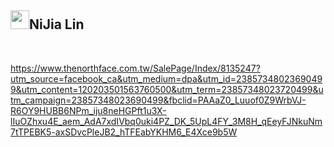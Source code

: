 <h2><a id="user-content-nijia-lin" class="anchor" aria-hidden="true" tabindex="-1" href="#nijia-lin"><span aria-hidden="true" class="octicon octicon-link"></span></a>
<a target="_blank" rel="noopener noreferrer nofollow" href="https://camo.githubusercontent.com/a2ed862ba2b5faed1539062050ec7bd1c072870acfd82510cb65a38bf4a1a180/68747470733a2f2f7370726f66696c652e6c696e652d7363646e2e6e65742f30684b76546f35346a7946466c354667656d6f6c78714a676c47467a4e615a30314c584852616278684654446c4e493174614269565a61423543536a74484a31594a41434a534e307846486a703142574d5f5a30446f6258346d536d35414946454d584868627551"><img src="https://camo.githubusercontent.com/a2ed862ba2b5faed1539062050ec7bd1c072870acfd82510cb65a38bf4a1a180/68747470733a2f2f7370726f66696c652e6c696e652d7363646e2e6e65742f30684b76546f35346a7946466c354667656d6f6c78714a676c47467a4e615a30314c584852616278684654446c4e493174614269565a61423543536a74484a31594a41434a534e307846486a703142574d5f5a30446f6258346d536d35414946454d584868627551" width="30" height="30" data-canonical-src="https://sprofile.line-scdn.net/0hKvTo54jyFFl5FgemolxqJglGFzNaZ01LXHRabxhFTDlNI1taBiVZaB5CSjtHJ1YJACJSN0xFHjp1BWM_Z0DobX4mSm5AIFEMXHhbuQ" style="max-width: 100%;"></a>NiJia Lin</h2><br><p><a href="https://www.thenorthface.com.tw/SalePage/Index/8135247?utm_source=facebook_ca&amp;utm_medium=dpa&amp;utm_id=23857348023690499&amp;utm_content=120203501563760500&amp;utm_term=23857348023720499&amp;utm_campaign=23857348023690499&amp;fbclid=PAAaZ0_Luuof0Z9WrbVJ-R6OY9HUBB6NPm_iju8neHGPft1u3X-lIuOZhxu4E_aem_AdA7xdIVbq0uki4PZ_DK_5UpL4FY_3M8H_qEeyFJNkuNm7tTPEBK5-axSDvcPleJB2_hTFEabYKHM6_E4Xce9b5W" rel="nofollow">https://www.thenorthface.com.tw/SalePage/Index/8135247?utm_source=facebook_ca&amp;utm_medium=dpa&amp;utm_id=23857348023690499&amp;utm_content=120203501563760500&amp;utm_term=23857348023720499&amp;utm_campaign=23857348023690499&amp;fbclid=PAAaZ0_Luuof0Z9WrbVJ-R6OY9HUBB6NPm_iju8neHGPft1u3X-lIuOZhxu4E_aem_AdA7xdIVbq0uki4PZ_DK_5UpL4FY_3M8H_qEeyFJNkuNm7tTPEBK5-axSDvcPleJB2_hTFEabYKHM6_E4Xce9b5W</a></p>

